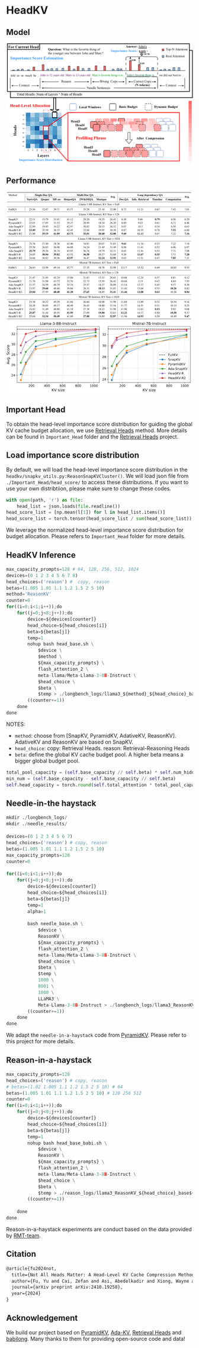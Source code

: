 # HeadKV


## Model
![alt text](main.png)

## Performance
![alt text](performance_table.png)
![alt text](performance_figure.png)

## Important Head
To obtain the head-level importance score distribution for guiding the global KV cache budget allocation, we use [Retrieval Heads](https://github.com/nightdessert/Retrieval_Head/tree/main) method. More details can be found in `Important_Head` folder and the [Retrieval Heads](https://github.com/nightdessert/Retrieval_Head/tree/main) project.
 
## Load importance score distribution

By default, we will load the head-level importance score distribution in the `headkv/snapkv_utils.py:ReasonSnapKVCluster()`. We will load json file from `./Important_Head/head_score/` to access these distributions. If you want to use your own distribtiion, please make sure to change these codes.
```python
with open(path, 'r') as file:
    head_list = json.loads(file.readline())
head_score_list = [np.mean(l[1]) for l in head_list.items()]
head_score_list = torch.tensor(head_score_list / sum(head_score_list))
```
We leverage the normalized head-level importance score distribution for budget allocation. Please refers to `Important_Head` folder for more details.


## HeadKV Inference

```python
max_capacity_prompts=128 # 64, 128, 256, 512, 1024
devices=(0 1 2 3 4 5 6 7 8)
head_choices=('reason') #  copy, reason
betas=(1.005 1.01 1.1 1.2 1.5 2 5 10)
method='ReasonKV'
counter=0
for((i=0;i<1;i++));do 
    for((j=0;j<8;j++));do
        device=${devices[counter]}
        head_choice=${head_choices[i]}
        beta=${betas[j]}
        temp=1
        nohup bash head_base.sh \
            $device \
            $method \
            ${max_capacity_prompts} \
            flash_attention_2 \
            meta-llama/Meta-Llama-3-8B-Instruct \
            $head_choice \
            $beta \
            $temp > ./longbench_logs/llama3_${method}_${head_choice}_base${max_capacity_prompts}_beta${beta}_temp${temp}.txt 2>&1 &
        ((counter+=1))
    done
done
```
NOTES:
+ `method`: choose from [SnapKV, PyramidKV, AdativeKV, ReasonKV]. AdativeKV and ReasonKV are based on SnapKV.
+ `head_choice`: copy: Retrieval Heads. reason: Retrieval-Reasoning Heads
+ `beta`: define the global KV cache budget pool. A higher beta means a bigger global budget pool.
```python
total_pool_capacity = (self.base_capacity // self.beta) * self.num_hidden_layers * self.num_attention_heads
min_num = (self.base_capacity - self.base_capacity // self.beta)
self.head_capacity = torch.round(self.total_attention * total_pool_capacity + min_num).int()
```

## Needle-in-the haystack

```python
mkdir ./longbench_logs/
mkdir ./needle_results/

devices=(0 1 2 3 4 5 6 7)
head_choices=('reason') # copy, reason
betas=(1.005 1.01 1.1 1.2 1.5 2 5 10)
max_capacity_prompts=128
counter=0

for((i=0;i<1;i++));do 
    for((j=0;j<8;j++));do
        device=${devices[counter]}
        head_choice=${head_choices[i]}
        beta=${betas[j]}
        temp=1
        alpha=1

        bash needle_base.sh \
            $device \
            ReasonKV \
            ${max_capacity_prompts} \
            flash_attention_2 \
            meta-llama/Meta-Llama-3-8B-Instruct \
            $head_choice \
            $beta \
            $temp \
            1000 \
            8001 \
            1000 \
            LLaMA3 \
            Meta-Llama-3-8B-Instruct > ./longbench_logs/llama3_ReasonKV_${head_choice}_base${max_capacity_prompts}_beta${beta}_temp${temp}.txt 2>&1 &
        ((counter+=1))
    done
done
```
We adapt the `needle-in-a-haystack` code from [PyramidKV](https://github.com/Zefan-Cai/PyramidKV/tree/main). Please refer to this project for more details.


## Reason-in-a-haystack
```python
max_capacity_prompts=128 
head_choices=('reason') # copy, reason
# betas=(1.02 1.005 1.1 1.2 1.5 2 5 10) # 64 
betas=(1.005 1.01 1.1 1.2 1.5 2 5 10) # 128 256 512 
counter=0
for((i=0;i<1;i++));do 
    for((j=0;j<8;j++));do
        device=${devices[counter]}
        head_choice=${head_choices[i]}
        beta=${betas[j]}
        temp=1
        nohup bash head_base_babi.sh \
            $device \
            ReasonKV \
            ${max_capacity_prompts} \
            flash_attention_2 \
            meta-llama/Meta-Llama-3-8B-Instruct \
            $head_choice \
            $beta \
            $temp > ./reason_logs/llama3_ReasonKV_${head_choice}_base${max_capacity_prompts}_beta${beta}_temp${temp}.txt 2>&1 &
        ((counter+=1))

    done
done
```
Reason-in-a-haystack experiments are conduct based on the data provided by [RMT-team](https://huggingface.co/datasets/RMT-team/babilong). 


## Citation
```markdown
@article{fu2024not,
  title={Not All Heads Matter: A Head-Level KV Cache Compression Method with Integrated Retrieval and Reasoning},
  author={Fu, Yu and Cai, Zefan and Asi, Abedelkadir and Xiong, Wayne and Dong, Yue and Xiao, Wen},
  journal={arXiv preprint arXiv:2410.19258},
  year={2024}
}
```

## Acknowledgement
We build our project based on [PyramidKV](https://github.com/Zefan-Cai/PyramidKV/tree/main), [Ada-KV](https://github.com/FFY0/AdaKV), [Retrieval Heads](https://github.com/nightdessert/Retrieval_Head/tree/main) and [babilong](https://github.com/booydar/babilong). Many thanks to them for providing open-source code and data!
